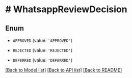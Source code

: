 # # WhatsappReviewDecision

## Enum


* `APPROVED` (value: `'APPROVED'`)

* `REJECTED` (value: `'REJECTED'`)

* `DEFERRED` (value: `'DEFERRED'`)


[[Back to Model list]](../../README.md#models) [[Back to API list]](../../README.md#endpoints) [[Back to README]](../../README.md)

